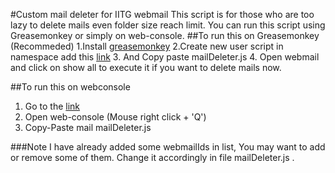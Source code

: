 #Custom mail deleter for IITG webmail
This script is for those who are too lazy to delete mails even folder size reach limit.
You can run this script using Greasemonkey or simply on web-console.
##To run this on Greasemonkey (Recommeded)
1.Install [greasemonkey](https://addons.mozilla.org/en-US/firefox/addon/greasemonkey/)
2.Create new user script in namespace add this [link](https://webmail.iitg.ernet.in/src/right_main.php?PG_SHOWALL=1&use_mailbox_cache=1&startMessage=1&mailbox=INBOX)
3. And Copy paste mailDeleter.js
4. Open webmail and click on show all to execute it if you want to delete mails now.

##To run this on webconsole
  1. Go to the [link](https://webmail.iitg.ernet.in/src/right_main.php?PG_SHOWALL=1&use_mailbox_cache=1&startMessage=1&mailbox=INBOX)
  2. Open web-console (Mouse right click + 'Q')
  3. Copy-Paste mail mailDeleter.js

###Note	
	I have already added some webmailIds in list,  You may want to add or remove some of them. Change it accordingly in file mailDeleter.js .

  